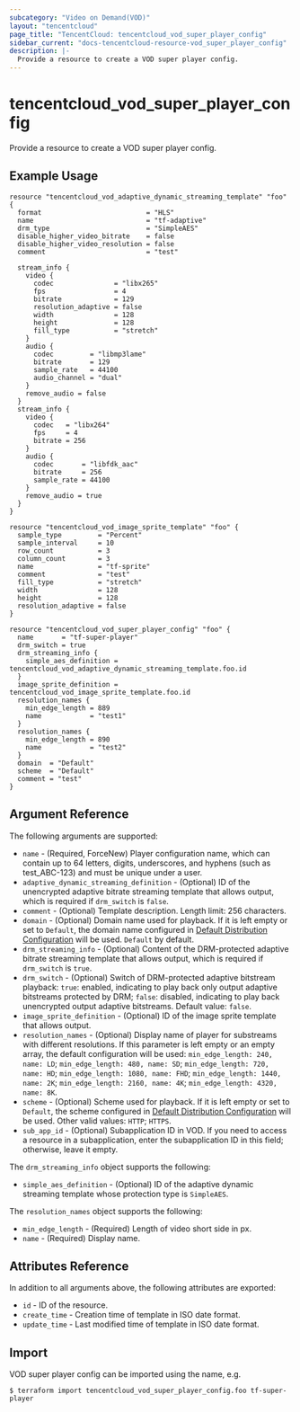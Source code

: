 ```yaml
---
subcategory: "Video on Demand(VOD)"
layout: "tencentcloud"
page_title: "TencentCloud: tencentcloud_vod_super_player_config"
sidebar_current: "docs-tencentcloud-resource-vod_super_player_config"
description: |-
  Provide a resource to create a VOD super player config.
---
```


# tencentcloud_vod_super_player_config

Provide a resource to create a VOD super player config.

## Example Usage

```hcl
resource "tencentcloud_vod_adaptive_dynamic_streaming_template" "foo" {
  format                          = "HLS"
  name                            = "tf-adaptive"
  drm_type                        = "SimpleAES"
  disable_higher_video_bitrate    = false
  disable_higher_video_resolution = false
  comment                         = "test"

  stream_info {
    video {
      codec               = "libx265"
      fps                 = 4
      bitrate             = 129
      resolution_adaptive = false
      width               = 128
      height              = 128
      fill_type           = "stretch"
    }
    audio {
      codec         = "libmp3lame"
      bitrate       = 129
      sample_rate   = 44100
      audio_channel = "dual"
    }
    remove_audio = false
  }
  stream_info {
    video {
      codec   = "libx264"
      fps     = 4
      bitrate = 256
    }
    audio {
      codec       = "libfdk_aac"
      bitrate     = 256
      sample_rate = 44100
    }
    remove_audio = true
  }
}

resource "tencentcloud_vod_image_sprite_template" "foo" {
  sample_type         = "Percent"
  sample_interval     = 10
  row_count           = 3
  column_count        = 3
  name                = "tf-sprite"
  comment             = "test"
  fill_type           = "stretch"
  width               = 128
  height              = 128
  resolution_adaptive = false
}

resource "tencentcloud_vod_super_player_config" "foo" {
  name       = "tf-super-player"
  drm_switch = true
  drm_streaming_info {
    simple_aes_definition = tencentcloud_vod_adaptive_dynamic_streaming_template.foo.id
  }
  image_sprite_definition = tencentcloud_vod_image_sprite_template.foo.id
  resolution_names {
    min_edge_length = 889
    name            = "test1"
  }
  resolution_names {
    min_edge_length = 890
    name            = "test2"
  }
  domain  = "Default"
  scheme  = "Default"
  comment = "test"
}
```

## Argument Reference

The following arguments are supported:

* `name` - (Required, ForceNew) Player configuration name, which can contain up to 64 letters, digits, underscores, and hyphens (such as test_ABC-123) and must be unique under a user.
* `adaptive_dynamic_streaming_definition` - (Optional) ID of the unencrypted adaptive bitrate streaming template that allows output, which is required if `drm_switch` is `false`.
* `comment` - (Optional) Template description. Length limit: 256 characters.
* `domain` - (Optional) Domain name used for playback. If it is left empty or set to `Default`, the domain name configured in [Default Distribution Configuration](https://cloud.tencent.com/document/product/266/33373) will be used. `Default` by default.
* `drm_streaming_info` - (Optional) Content of the DRM-protected adaptive bitrate streaming template that allows output, which is required if `drm_switch` is `true`.
* `drm_switch` - (Optional) Switch of DRM-protected adaptive bitstream playback: `true`: enabled, indicating to play back only output adaptive bitstreams protected by DRM; `false`: disabled, indicating to play back unencrypted output adaptive bitstreams. Default value: `false`.
* `image_sprite_definition` - (Optional) ID of the image sprite template that allows output.
* `resolution_names` - (Optional) Display name of player for substreams with different resolutions. If this parameter is left empty or an empty array, the default configuration will be used: `min_edge_length: 240, name: LD`; `min_edge_length: 480, name: SD`; `min_edge_length: 720, name: HD`; `min_edge_length: 1080, name: FHD`; `min_edge_length: 1440, name: 2K`; `min_edge_length: 2160, name: 4K`; `min_edge_length: 4320, name: 8K`.
* `scheme` - (Optional) Scheme used for playback. If it is left empty or set to `Default`, the scheme configured in [Default Distribution Configuration](https://cloud.tencent.com/document/product/266/33373) will be used. Other valid values: `HTTP`; `HTTPS`.
* `sub_app_id` - (Optional) Subapplication ID in VOD. If you need to access a resource in a subapplication, enter the subapplication ID in this field; otherwise, leave it empty.

The `drm_streaming_info` object supports the following:

* `simple_aes_definition` - (Optional) ID of the adaptive dynamic streaming template whose protection type is `SimpleAES`.

The `resolution_names` object supports the following:

* `min_edge_length` - (Required) Length of video short side in px.
* `name` - (Required) Display name.

## Attributes Reference

In addition to all arguments above, the following attributes are exported:

* `id` - ID of the resource.
* `create_time` - Creation time of template in ISO date format.
* `update_time` - Last modified time of template in ISO date format.


## Import

VOD super player config can be imported using the name, e.g.

```
$ terraform import tencentcloud_vod_super_player_config.foo tf-super-player
```

